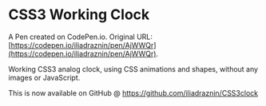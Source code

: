 # CSS3 Working Clock

A Pen created on CodePen.io. Original URL: [https://codepen.io/iliadraznin/pen/AjWWQr](https://codepen.io/iliadraznin/pen/AjWWQr).

Working CSS3 analog clock, using CSS animations and shapes, without any images or JavaScript.

This is now available on GitHub @ https://github.com/iliadraznin/CSS3clock